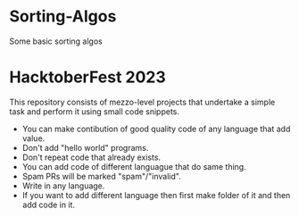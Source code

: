 # Sorting-Algos
Some basic sorting algos


# HacktoberFest 2023
This repository consists of mezzo-level projects that undertake a simple task and perform it using small code snippets.

* You can make contibution of good quality code of any language that add value.
* Don't add "hello world" programs.
* Don't repeat code that already exists.
* You can add code of different languague that do same thing.
* Spam PRs will be marked "spam"/"invalid".
* Write in any language.
* If you want to add different language then first make folder of it and then add code in it.

